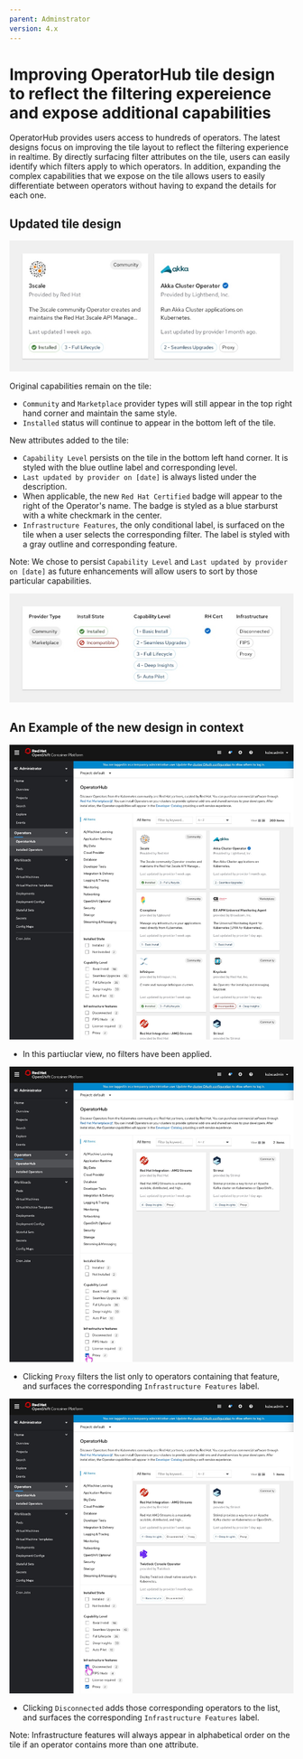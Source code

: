 ```yaml
---
parent: Adminstrator
version: 4.x
---
```


# Improving OperatorHub tile design to reflect the filtering expereience and expose additional capabilities

OperatorHub provides users access to hundreds of operators. The latest designs focus on improving the tile layout to reflect the filtering experience in realtime. By directly surfacing filter attributes on the tile, users can easily identify which filters apply to which operators. In addition, expanding the complex capabilities that we expose on the tile allows users to easily differentiate between operators without having to expand the details for each one.

## Updated tile design

![Tile Design](img/Tile-Design.jpg)

Original capabilities remain on the tile:
- `Community` and `Marketplace` provider types will still appear in the top right hand corner and maintain the same style.
- `Installed` status will continue to appear in the bottom left of the tile.

New attributes added to the tile:
- `Capability Level` persists on the tile in the bottom left hand corner. It is styled with the blue outline label and corresponding level.
- `Last updated by provider on [date]` is always listed under the description.
- When applicable, the new `Red Hat Certified` badge will appear to the right of the Operator's name. The badge is styled as a blue starburst with a white checkmark in the center.
- `Infrastructure Features`, the only conditional label, is surfaced on the tile when a user selects the corresponding filter. The label is styled with a gray outline and corresponding feature.

Note: We chose to persist `Capability Level` and `Last updated by provider on [date]` as future enhancements will allow users to sort by those particular capabilities. 

![Tile Design](img/New_Labels.jpg)

## An Example of the new design in context

![Default View](img/OperatorHub-1.jpg)
- In this partiuclar view, no filters have been applied.

![Filtered Proxy](img/OperatorHub-2.jpg)
- Clicking `Proxy` filters the list only to operators containing that feature, and surfaces the corresponding `Infrastructure Features` label.

![Filtered Proxy + Disconnected](img/OperatorHub-3.jpg)
- Clicking `Disconnected` adds those corresponding operators to the list, and surfaces the corresponding `Infrastructure Features` label.

Note: Infrastructure features will always appear in alphabetical order on the tile if an operator contains more than one attribute.


